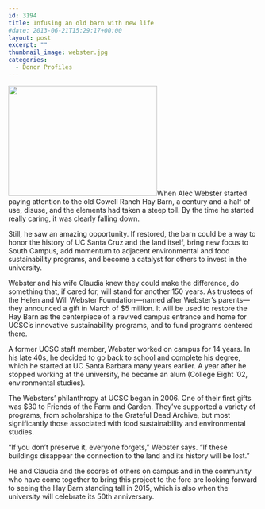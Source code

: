 ```yaml
---
id: 3194
title: Infusing an old barn with new life
#date: 2013-06-21T15:29:17+00:00
layout: post
excerpt: ""
thumbnail_image: webster.jpg
categories:
  - Donor Profiles
---
```

<img class="alignright size-medium wp-image-2716" src="http://live-ucsc-giving.pantheonsite.io/wp-content/uploads/2014/07/webster-300x222.jpg" alt="" width="300" height="222" srcset="https://ucsc-giving.lndo.site/wp-content/uploads/2014/07/webster-300x222.jpg 300w, https://ucsc-giving.lndo.site/wp-content/uploads/2014/07/webster.jpg 668w" sizes="(max-width: 300px) 100vw, 300px" />When Alec Webster started paying attention to the old Cowell Ranch Hay Barn, a century and a half of use, disuse, and the elements had taken a steep toll. By the time he started really caring, it was clearly falling down.

Still, he saw an amazing opportunity. If restored, the barn could be a way to honor the history of UC Santa Cruz and the land itself, bring new focus to South Campus, add momentum to adjacent environmental and food sustainability programs, and become a catalyst for others to invest in the university.

Webster and his wife Claudia knew they could make the difference, do something that, if cared for, will stand for another 150 years. As trustees of the Helen and Will Webster Foundation—named after Webster&#8217;s parents—they announced a gift in March of $5 million. It will be used to restore the Hay Barn as the centerpiece of a revived campus entrance and home for UCSC&#8217;s innovative sustainability programs, and to fund programs centered there.

A former UCSC staff member, Webster worked on campus for 14 years. In his late 40s, he decided to go back to school and complete his degree, which he started at UC Santa Barbara many years earlier. A year after he stopped working at the university, he became an alum (College Eight &#8217;02, environmental studies).

The Websters&#8217; philanthropy at UCSC began in 2006. One of their first gifts was $30 to Friends of the Farm and Garden. They&#8217;ve supported a variety of programs, from scholarships to the Grateful Dead Archive, but most significantly those associated with food sustainability and environmental studies.

&#8220;If you don&#8217;t preserve it, everyone forgets,&#8221; Webster says. &#8220;If these buildings disappear the connection to the land and its history will be lost.&#8221;

He and Claudia and the scores of others on campus and in the community who have come together to bring this project to the fore are looking forward to seeing the Hay Barn standing tall in 2015, which is also when the university will celebrate its 50th anniversary.
